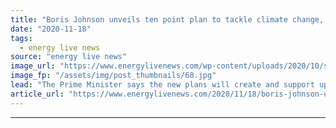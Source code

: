 ```yaml
---
title: "Boris Johnson unveils ten point plan to tackle climate change, deliver net zero and launch a ‘green industrial revolution’"
date: "2020-11-18"
tags: 
  - energy live news
source: "energy live news"
image_url: "https://www.energylivenews.com/wp-content/uploads/2020/10/shutterstock_1490930162-1.jpg"
image_fp: "/assets/img/post_thumbnails/68.jpg"
lead: "The Prime Minister says the new plans will create and support up to 250,000 British jobs while allowing the UK to ‘forge ahead with eradicating its contribution to climate change by 2050’"
article_url: "https://www.energylivenews.com/2020/11/18/boris-johnson-unveils-ten-point-plan-to-tackle-climate-change-deliver-net-zero-and-launch-a-green-industrial-revolution/"
---
```


---
